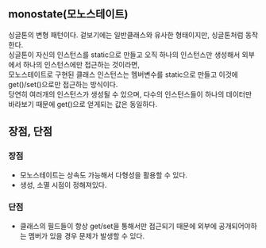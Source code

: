 ##  monostate(모노스테이트)  
싱글톤의 변형 패턴이다.
겉보기에는 일반클래스와 유사한 형태이지만, 싱글톤처럼 동작한다.  
싱글톤이 자신의 인스턴스를 static으로 만들고 오직 하나의 인스턴스만 생성해서 외부에서 하나의 인스턴스에만 접근하는 것이라면,  
모노스테이트로 구현된 클래스 인스턴스는 멤버변수를 static으로 만들고 이것에 get()/set()으로만 접근하는 방식이다.  
당연히 여러개의 인스턴스가 생성될 수 있으며, 다수의 인스턴스들이 하나의 데이터만 바라보기 때문에
get()으로 얻게되는 값은 동일하다.
  
## 장점, 단점  
### 장점
 - 모노스테이트는 상속도 가능해서 다형성을 활용할 수 있다.  
 - 생성, 소멸 시점이 정해져있다.  

### 단점
 - 클래스의 필드들이 항상 get/set을 통해서만 접근되기 때문에
   외부에 공개되어야하는 멤버가 있을 경우 문제가 발생할 수 있다.
